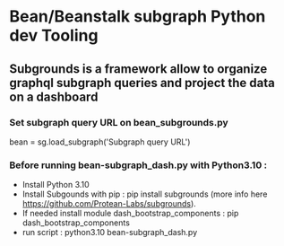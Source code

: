 # Bean/Beanstalk subgraph Python dev Tooling 

## Subgrounds is a framework allow to organize graphql subgraph queries and project the data on a dashboard

### Set subgraph query URL on bean_subgrounds.py
bean = sg.load_subgraph('Subgraph query URL')

### Before running bean-subgraph_dash.py with Python3.10 :
- Install Python 3.10
- Install Subgounds with pip : pip install subgrounds (more info here https://github.com/Protean-Labs/subgrounds).
- If needed install module dash_bootstrap_components : pip dash_bootstrap_components
- run script : python3.10 bean-subgraph_dash.py
